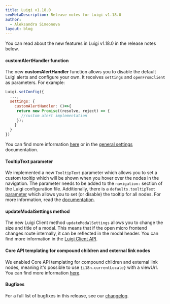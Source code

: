 ```yaml
---
title: Luigi v1.18.0
seoMetaDescription: Release notes for Luigi v1.18.0
author:
  - Aleksandra Simeonova
layout: blog
---
```


You can read about the new features in Luigi v1.18.0 in the release notes below.

<!-- Excerpt -->

#### customAlertHandler function

The new **customAlertHandler** function allows you to disable the default Luigi alerts and configure your own. It receives `settings` and `openFromClient` as parameters. For example:

```javascript
Luigi.setConfig({
  ...,
  settings: {
    customAlertHandler: ()=>{
     return new Promise((resolve, reject) => {
       //custom alert implementation
     });
    }
  }
})
```

You can find more information [here](https://github.com/luigi-project/luigi/pull/2304) or in the [general settings](https://docs.luigi-project.io/docs/general-settings) documentation.


#### TooltipText parameter

We implemented a new `TooltipText` parameter which allows you to set a custom tooltip which will be shown when you hover over the nodes in the navigation. The parameter needs to be added to the `navigation:` section of the Luigi configuration file. Additionally, there is a `defaults.tooltipText` [parameter](https://docs.luigi-project.io/docs/navigation-parameters-reference/?section=defaultstooltiptext) which allows you to set (or disable) the tooltip for all nodes. For more information, read the [documentation](https://docs.luigi-project.io/docs/navigation-parameters-reference/?section=tooltiptext).


#### updateModalSettings method

The new Luigi Client method `updateModalSettings` allows you to change the size and title of a modal. This means that if the open micro frontend changes route internally, it can be reflected in the modal header. You can find more information in the [Luigi Client API](https://docs.luigi-project.io/docs/luigi-client-api/?section=updatemodalsettings).

#### Core API templating for compound children and external link nodes

We enabled Core API templating for compound children and external link nodes, meaning it's possible to use `{i18n.currentLocale}` with a viewUrl. You can find more information [here](https://github.com/luigi-project/luigi/pull/2288).

#### Bugfixes

For a full list of bugfixes in this release, see our [changelog](https://github.com/luigi-project/luigi/blob/main/CHANGELOG.md).

